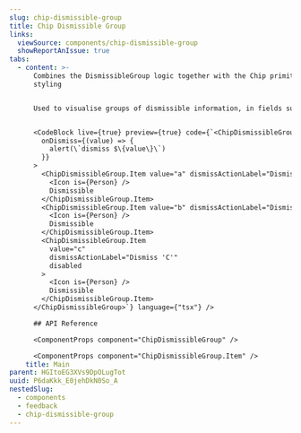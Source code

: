 ```yaml
---
slug: chip-dismissible-group
title: Chip Dismissible Group
links:
  viewSource: components/chip-dismissible-group
  showReportAnIssue: true
tabs:
  - content: >-
      Combines the DismissibleGroup logic together with the Chip primitive
      styling


      Used to visualise groups of dismissible information, in fields such as an entity or different attributes. Can also be used to represent removable filtering criteria.


      <CodeBlock live={true} preview={true} code={`<ChipDismissibleGroup
        onDismiss={(value) => {
          alert(\`dismiss $\{value\}\`)
        }}
      >
        <ChipDismissibleGroup.Item value="a" dismissActionLabel="Dismiss 'A'">
          <Icon is={Person} />
          Dismissible
        </ChipDismissibleGroup.Item>
        <ChipDismissibleGroup.Item value="b" dismissActionLabel="Dismiss 'B'">
          <Icon is={Person} />
          Dismissible
        </ChipDismissibleGroup.Item>
        <ChipDismissibleGroup.Item
          value="c"
          dismissActionLabel="Dismiss 'C'"
          disabled
        >
          <Icon is={Person} />
          Dismissible
        </ChipDismissibleGroup.Item>
      </ChipDismissibleGroup>`} language={"tsx"} />

      ## API Reference

      <ComponentProps component="ChipDismissibleGroup" />

      <ComponentProps component="ChipDismissibleGroup.Item" />
    title: Main
parent: HGItoEG3XVs9DpOLugTot
uuid: P6daKkk_E0jehDkN0So_A
nestedSlug:
  - components
  - feedback
  - chip-dismissible-group
---
```

